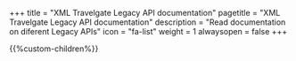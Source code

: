 +++
title = "XML Travelgate Legacy API documentation"
pagetitle = "XML Travelgate Legacy API documentation"
description = "Read documentation on diferent Legacy APIs"
icon = "fa-list" 
weight = 1
alwaysopen = false
+++

{{%custom-children%}}
